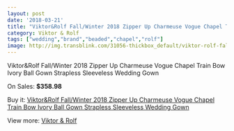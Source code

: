 ```yaml
---
layout: post
date: '2018-03-21'
title: "Viktor&Rolf Fall/Winter 2018 Zipper Up Charmeuse Vogue Chapel Train Bow Ivory Ball Gown Strapless Sleeveless Wedding Gown"
category: Viktor & Rolf
tags: ["wedding","brand","beaded","chapel","rolf"]
image: http://img.transblink.com/31056-thickbox_default/viktor-rolf-fall-winter-2018-zipper-up-charmeuse-vogue-chapel-train-bow-ivory-ball-gown-strapless-sleeveless-wedding-gown.jpg
---
```

Viktor&Rolf Fall/Winter 2018 Zipper Up Charmeuse Vogue Chapel Train Bow Ivory Ball Gown Strapless Sleeveless Wedding Gown

On Sales: **$358.98**
<a href="https://www.transblink.com/en/viktor-rolf/10403-viktor-rolf-fall-winter-2018-zipper-up-charmeuse-vogue-chapel-train-bow-ivory-ball-gown-strapless-sleeveless-wedding-gown.html"><amp-img layout="responsive" width="600" height="600" src="//img.transblink.com/31056-thickbox_default/viktor-rolf-fall-winter-2018-zipper-up-charmeuse-vogue-chapel-train-bow-ivory-ball-gown-strapless-sleeveless-wedding-gown.jpg" alt="Viktor&Rolf Fall/Winter 2018 Zipper Up Charmeuse Vogue Chapel Train Bow Ivory Ball Gown Strapless Sleeveless Wedding Gown 0" /></a>
<a href="https://www.transblink.com/en/viktor-rolf/10403-viktor-rolf-fall-winter-2018-zipper-up-charmeuse-vogue-chapel-train-bow-ivory-ball-gown-strapless-sleeveless-wedding-gown.html"><amp-img layout="responsive" width="600" height="600" src="//img.transblink.com/31059-thickbox_default/viktor-rolf-fall-winter-2018-zipper-up-charmeuse-vogue-chapel-train-bow-ivory-ball-gown-strapless-sleeveless-wedding-gown.jpg" alt="Viktor&Rolf Fall/Winter 2018 Zipper Up Charmeuse Vogue Chapel Train Bow Ivory Ball Gown Strapless Sleeveless Wedding Gown 1" /></a>
<a href="https://www.transblink.com/en/viktor-rolf/10403-viktor-rolf-fall-winter-2018-zipper-up-charmeuse-vogue-chapel-train-bow-ivory-ball-gown-strapless-sleeveless-wedding-gown.html"><amp-img layout="responsive" width="600" height="600" src="//img.transblink.com/31058-thickbox_default/viktor-rolf-fall-winter-2018-zipper-up-charmeuse-vogue-chapel-train-bow-ivory-ball-gown-strapless-sleeveless-wedding-gown.jpg" alt="Viktor&Rolf Fall/Winter 2018 Zipper Up Charmeuse Vogue Chapel Train Bow Ivory Ball Gown Strapless Sleeveless Wedding Gown 2" /></a>
<a href="https://www.transblink.com/en/viktor-rolf/10403-viktor-rolf-fall-winter-2018-zipper-up-charmeuse-vogue-chapel-train-bow-ivory-ball-gown-strapless-sleeveless-wedding-gown.html"><amp-img layout="responsive" width="600" height="600" src="//img.transblink.com/31057-thickbox_default/viktor-rolf-fall-winter-2018-zipper-up-charmeuse-vogue-chapel-train-bow-ivory-ball-gown-strapless-sleeveless-wedding-gown.jpg" alt="Viktor&Rolf Fall/Winter 2018 Zipper Up Charmeuse Vogue Chapel Train Bow Ivory Ball Gown Strapless Sleeveless Wedding Gown 3" /></a>

Buy it: [Viktor&Rolf Fall/Winter 2018 Zipper Up Charmeuse Vogue Chapel Train Bow Ivory Ball Gown Strapless Sleeveless Wedding Gown](https://www.transblink.com/en/viktor-rolf/10403-viktor-rolf-fall-winter-2018-zipper-up-charmeuse-vogue-chapel-train-bow-ivory-ball-gown-strapless-sleeveless-wedding-gown.html "Viktor&Rolf Fall/Winter 2018 Zipper Up Charmeuse Vogue Chapel Train Bow Ivory Ball Gown Strapless Sleeveless Wedding Gown")

View more: [Viktor & Rolf](https://www.transblink.com/en/97-viktor-rolf "Viktor & Rolf")